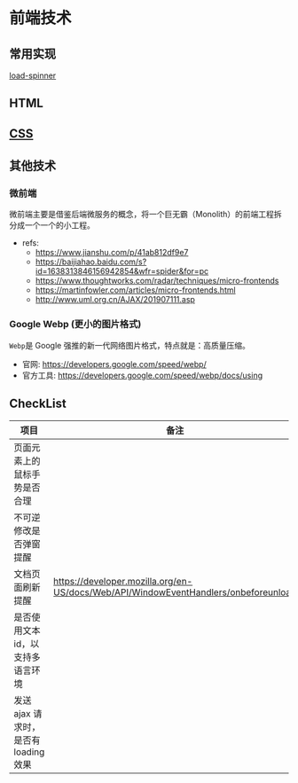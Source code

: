 # 前端技术

## 常用实现

[load-spinner](./loading-spinner.html)

## HTML

## [CSS](./CSS.md)

## 其他技术

### 微前端

微前端主要是借鉴后端微服务的概念，将一个巨无霸（Monolith）的前端工程拆分成一个一个的小工程。

- refs:
  - <https://www.jianshu.com/p/41ab812df9e7>
  - <https://baijiahao.baidu.com/s?id=1638313846156942854&wfr=spider&for=pc>
  - <https://www.thoughtworks.com/radar/techniques/micro-frontends>
  - <https://martinfowler.com/articles/micro-frontends.html>
  - <http://www.uml.org.cn/AJAX/201907111.asp>

### Google Webp (更小的图片格式)

`Webp`是 Google 强推的新一代网络图片格式，特点就是：高质量压缩。

- 官网: <https://developers.google.com/speed/webp/>
- 官方工具: <https://developers.google.com/speed/webp/docs/using>

## CheckList

| 项目                                  | 备注                                                                                  |
| ------------------------------------- | ------------------------------------------------------------------------------------- |
| 页面元素上的鼠标手势是否合理          |                                                                                       |
| 不可逆修改是否弹窗提醒                |                                                                                       |
| 文档页面刷新提醒                      | <https://developer.mozilla.org/en-US/docs/Web/API/WindowEventHandlers/onbeforeunload> |
| 是否使用文本 id，以支持多语言环境     |                                                                                       |
| 发送 ajax 请求时，是否有 loading 效果 |                                                                                       |
